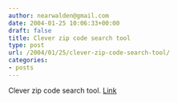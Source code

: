 ```yaml
---
author: nearwalden@gmail.com
date: 2004-01-25 10:06:33+00:00
draft: false
title: Clever zip code search tool
type: post
url: /2004/01/25/clever-zip-code-search-tool/
categories:
- posts
---
```


Clever zip code search tool.  [ Link](//acg.media.mit.edu/people/fry/zipdecode/')



